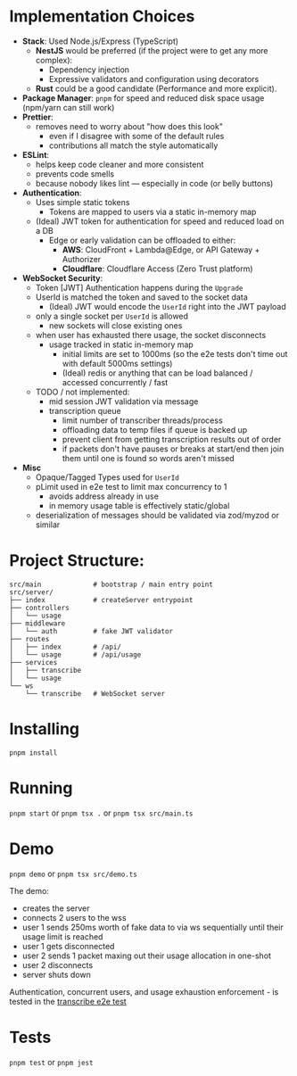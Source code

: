 # Implementation Choices

- **Stack**: Used Node.js/Express (TypeScript)
  - **NestJS** would be preferred (if the project were to get any more complex):
    - Dependency injection
    - Expressive validators and configuration using decorators
  - **Rust** could be a good candidate (Performance and more explicit).
- **Package Manager**: `pnpm` for speed and reduced disk space usage (npm/yarn can still work)
- **Prettier**:
  - removes need to worry about "how does this look"
    - even if I disagree with some of the default rules
    - contributions all match the style automatically
- **ESLint**:
  - helps keep code cleaner and more consistent
  - prevents code smells
  - because nobody likes lint — especially in code (or belly buttons)
- **Authentication**:
  - Uses simple static tokens
    - Tokens are mapped to users via a static in-memory map
  - (Ideal) JWT token for authentication for speed and reduced load on a DB
    - Edge or early validation can be offloaded to either:
      - **AWS**: CloudFront + Lambda@Edge, or API Gateway + Authorizer
      - **Cloudflare**: Cloudflare Access (Zero Trust platform)
- **WebSocket Security**:
  - Token [JWT] Authentication happens during the `Upgrade`
  - UserId is matched the token and saved to the socket data
    - (Ideal) JWT would encode the `UserId` right into the JWT payload
  - only a single socket per `UserId` is allowed
    - new sockets will close existing ones
  - when user has exhausted there usage, the socket disconnects
    - usage tracked in static in-memory map
      - initial limits are set to 1000ms (so the e2e tests don't time out with default 5000ms settings)
      - (Ideal) redis or anything that can be load balanced / accessed concurrently / fast
  - TODO / not implemented:
    - mid session JWT validation via message
    - transcription queue
      - limit number of transcriber threads/process
      - offloading data to temp files if queue is backed up
      - prevent client from getting transcription results out of order
      - if packets don't have pauses or breaks at start/end then join them until one is found so words aren't missed
- **Misc**
  - Opaque/Tagged Types used for `UserId`
  - pLimit used in e2e test to limit max concurrency to 1
    - avoids address already in use
    - in memory usage table is effectively static/global
  - deserialization of messages should be validated via zod/myzod or similar

# Project Structure:

```
src/main             # bootstrap / main entry point
src/server/
├── index            # createServer entrypoint
├── controllers
│   └── usage
├── middleware
│   └── auth         # fake JWT validator
├── routes
│   ├── index        # /api/
│   └── usage        # /api/usage
├── services
│   ├── transcribe
│   └── usage
└── ws
    └── transcribe   # WebSocket server
```

# Installing

`pnpm install`

# Running

`pnpm start`
or
`pnpm tsx .`
or
`pnpm tsx src/main.ts`

# Demo

`pnpm demo`
or
`pnpm tsx src/demo.ts`

The demo:

- creates the server
- connects 2 users to the wss
- user 1 sends 250ms worth of fake data to via ws sequentially until their usage limit is reached
- user 1 gets disconnected
- user 2 sends 1 packet maxing out their usage allocation in one-shot
- user 2 disconnects
- server shuts down

Authentication, concurrent users, and usage exhaustion enforcement - is tested in the [transcribe e2e test](./test/transcribe.e2e-spec.ts)

# Tests

`pnpm test`
or
`pnpm jest`

